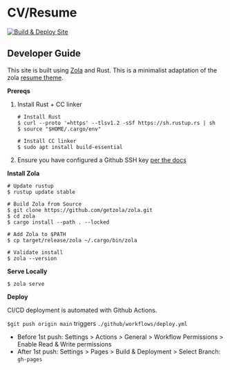 # CV/Resume

[![Build & Deploy Site](https://github.com/athletedecoded/resume/actions/workflows/deploy.yml/badge.svg)](https://github.com/athletedecoded/resume/actions/workflows/deploy.yml)

## Developer Guide

This site is built using [Zola](https://www.getzola.org/) and Rust. This is a minimalist adaptation of the zola [resume theme](https://www.getzola.org/themes/resume/).

**Prereqs**

1. Install Rust + CC linker

    ```
    # Install Rust
    $ curl --proto '=https' --tlsv1.2 -sSf https://sh.rustup.rs | sh
    $ source "$HOME/.cargo/env"
    
    # Install CC linker
    $ sudo apt install build-essential
    ```

2. Ensure you have configured a Github SSH key [per the docs](https://docs.github.com/en/authentication/connecting-to-github-with-ssh/adding-a-new-ssh-key-to-your-github-account)


**Install Zola**

```
# Update rustup
$ rustup update stable

# Build Zola from Source
$ git clone https://github.com/getzola/zola.git
$ cd zola
$ cargo install --path . --locked

# Add Zola to $PATH
$ cp target/release/zola ~/.cargo/bin/zola

# Validate install
$ zola --version
```

**Serve Locally**

```
$ zola serve
```

**Deploy**

CI/CD deployment is automated with Github Actions.

`$git push origin main` triggers `./github/workflows/deploy.yml`

* Before 1st push: Settings > Actions > General > Workflow Permissions > Enable Read & Write permissions
* After 1st push: Settings > Pages > Build & Deployment > Select Branch: `gh-pages`
